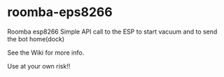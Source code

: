 # roomba-eps8266
Roomba esp8266
Simple API call to the ESP to start vacuum and to send the bot home(dock)

See the Wiki for more info.

Use at your own risk!!
